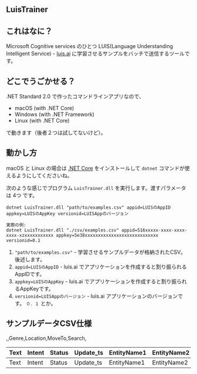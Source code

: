 LuisTrainer
----

## これはなに？

Microsoft Cognitive services のひとつ LUIS(Language Understanding Intelligent Service) - [luis.ai](https://www.luis.ai/) に学習させるサンプルをバッチで送信するツールです。

## どこでうごかせる？

.NET Standard 2.0 で作ったコマンドラインアプリなので、

* macOS (with .NET Core)
* Windows (with .NET Framework)
* Linux (with .NET Core)

で動きます（後者２つは試してないけど）。

## 動かし方

macOS と Linux の場合は [.NET Core](https://dotnet.github.io/) をインストールして ``dotnet`` コマンドが使えるようにしてくださいね。

次のような感じでプログラム ``LuisTrainer.dll`` を実行します。渡すパラメータは 4つ です。

```
dotnet LuisTrainer.dll "path/to/examples.csv" appid=LUISのAppID appkey=LUISのAppKey versionid=LUISAppのバージョン

実際の例:
dotnet LuisTrainer.dll "./csv/examples.csv" appid=516xxxxx-xxxx-xxxx-xxxx-xzxxxxxxxxxxx appkey=5e38xxxxxxxxxxxxxxxxxxxxxxxxxxxx versionid=0.1
```

1. ``"path/to/examples.csv"`` - 学習させるサンプルデータが格納されたCSV。後述します。
2. ``appid=LUISのAppID`` - luis.ai でアプリケーションを作成すると割り振られるAppIDです。
3. ``appkey=LUISのAppKey`` - luis.ai でアプリケーションを作成すると割り振られるAppKeyです。
4. ``versionid=LUISAppのバージョン`` - luis.ai アプリケーションのバージョンです。 ``０．１`` とか。

## サンプルデータCSV仕様
,,Genre,Location,MoveTo,Search,

|Text|Intent|Status|Update_ts|EntityName1|EntityName2|EntityName…|
|:---|:---|:---|:---|:---|:---|:---|
|Text|Intent|Status|Update_ts|EntityName1|EntityName2|EntityName…|

